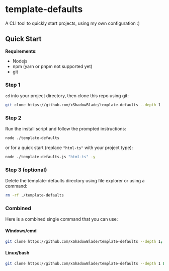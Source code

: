 # template-defaults

A CLI tool to quickly start projects, using my own configuration :)

## Quick Start

**Requirements**:

- Nodejs
- npm (yarn or pnpm not supported yet)
- git

### Step 1

`cd` into your project directory, then clone this repo using git:

```bash
git clone https://github.com/xShadowBlade/template-defaults --depth 1
```

### Step 2

Run the install script and follow the prompted instructions:

```bash
node ./template-defaults
```

or for a quick start (replace `"html-ts"` with your project type):

```bash
node ./template-defaults.js "html-ts" -y
```

### Step 3 (optional)

Delete the template-defaults directory using file explorer or using a command:

```bash
rm -rf ./template-defaults
```

### Combined

Here is a combined single command that you can use:

#### Windows/cmd

```bash
git clone https://github.com/xShadowBlade/template-defaults --depth 1; node ./template-defaults; del /f ./template-defaults
```

#### Linux/bash

```bash
git clone https://github.com/xShadowBlade/template-defaults --depth 1 && node ./template-defaults && rm -rf ./template-defaults
```
